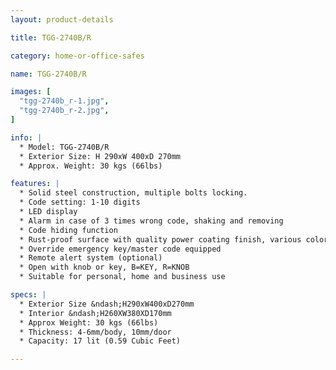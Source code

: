 ```yaml
---
layout: product-details

title: TGG-2740B/R

category: home-or-office-safes

name: TGG-2740B/R

images: [
  "tgg-2740b_r-1.jpg",
  "tgg-2740b_r-2.jpg",
]

info: |
  * Model: TGG-2740B/R
  * Exterior Size: H 290xW 400xD 270mm
  * Approx. Weight: 30 kgs (66lbs)

features: |
  * Solid steel construction, multiple bolts locking.
  * Code setting: 1-10 digits
  * LED display
  * Alarm in case of 3 times wrong code, shaking and removing
  * Code hiding function
  * Rust-proof surface with quality power coating finish, various colors available
  * Override emergency key/master code equipped
  * Remote alert system (optional)
  * Open with knob or key, B=KEY, R=KNOB
  * Suitable for personal, home and business use

specs: |
  * Exterior Size &ndash;H290xW400xD270mm
  * Interior &ndash;H260XW380XD170mm
  * Approx Weight: 30 kgs (66lbs)
  * Thickness: 4-6mm/body, 10mm/door
  * Capacity: 17 lit (0.59 Cubic Feet)

---
```



